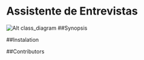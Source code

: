 # Assistente de Entrevistas
![Alt class_diagram](https://github.com/miguelvieira123/miguelvieira123.github.io/blob/master/ClassDiagram4.svg)
##Synopsis

##Instalation

##Contributors


